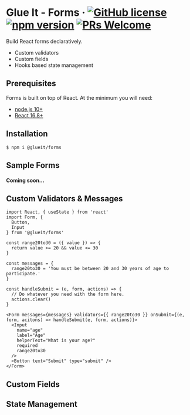 # Glue It - Forms &middot; [![GitHub license](https://img.shields.io/badge/license-MIT-blue.svg)](https://github.com/jeffcd/forms/blob/master/LICENSE) [![npm version](https://img.shields.io/npm/v/react.svg?style=flat)](https://www.npmjs.com/package/@glueit/forms) [![PRs Welcome](https://img.shields.io/badge/PRs-welcome-brightgreen.svg)](https://github.com/jeffcd/forms/blob/master/CONTRIBUTING.md)

Build React forms declaratively.

- Custom validators
- Custom fields
- Hooks based state management

## Prerequisites

Forms is built on top of React. At the minimum you will need:

- [node.js 10+](https://nodejs.org)
- [React 16.8+](http://reactjs.org/)

## Installation

```
$ npm i @glueit/forms
```

## Sample Forms

#### Coming soon...

## Custom Validators & Messages

```
import React, { useState } from 'react'
import Form, {
  Button,
  Input
} from '@glueit/forms'

const range20to30 = ({ value }) => {
  return value >= 20 && value <= 30
}

const messages = {
  range20to30 = 'You must be between 20 and 30 years of age to participate.'
}

const handleSubmit = (e, form, actions) => {
  // Do whatever you need with the form here.
  actions.clear()
}

<Form messages={messages} validators={{ range20to30 }} onSubmit={(e, form, acitons) => handleSubmit(e, form, actions)}>
  <Input
    name="age"
    label="Age"
    helperText="What is your age?"
    required
    range20to30
  />
  <Button text="Submit" type="submit" />
</Form>
```

## Custom Fields

## State Management

